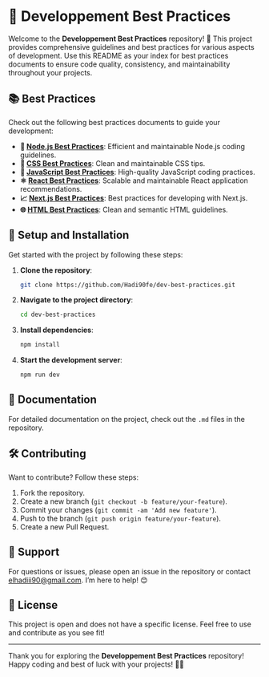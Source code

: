 # 🚀 **Developpement Best Practices**

Welcome to the **Developpement Best Practices** repository! 🎉 This project provides comprehensive guidelines and best practices for various aspects of development. Use this README as your index for best practices documents to ensure code quality, consistency, and maintainability throughout your projects.

## 📚 **Best Practices**

Check out the following best practices documents to guide your development:

- **🔧 [Node.js Best Practices](./Node.js%20Best%20Practices.md)**: Efficient and maintainable Node.js coding guidelines.
- **🎨 [CSS Best Practices](./CSS%20Best%20Practices.md)**: Clean and maintainable CSS tips.
- **📜 [JavaScript Best Practices](./JavaScript%20Best%20Practices.md)**: High-quality JavaScript coding practices.
- **⚛️ [React Best Practices](./React%20Best%20Practices.md)**: Scalable and maintainable React application recommendations.
- **📈 [Next.js Best Practices](./Next%20.js%20Best%20Practices.md)**: Best practices for developing with Next.js.
- **🌐 [HTML Best Practices](./HTML%20Best%20Practices.md)**: Clean and semantic HTML guidelines.

## 🔧 **Setup and Installation**

Get started with the project by following these steps:

1. **Clone the repository**:

    ```bash
    git clone https://github.com/Hadi90fe/dev-best-practices.git
    ```

2. **Navigate to the project directory**:

    ```bash
    cd dev-best-practices
    ```

3. **Install dependencies**:

    ```bash
    npm install
    ```

4. **Start the development server**:

    ```bash
    npm run dev
    ```

## 📄 **Documentation**

For detailed documentation on the project, check out the `.md` files in the repository.

## 🛠️ **Contributing**

Want to contribute? Follow these steps:

1. Fork the repository.
2. Create a new branch (`git checkout -b feature/your-feature`).
3. Commit your changes (`git commit -am 'Add new feature'`).
4. Push to the branch (`git push origin feature/your-feature`).
5. Create a new Pull Request.

## 💬 **Support**

For questions or issues, please open an issue in the repository or contact [elhadiii90@gmail.com](mailto:elhadiii90@gmail.com). I’m here to help! 😊

## 📜 **License**

This project is open and does not have a specific license. Feel free to use and contribute as you see fit!

---

Thank you for exploring the **Developpement Best Practices** repository! Happy coding and best of luck with your projects! 🚀✨

